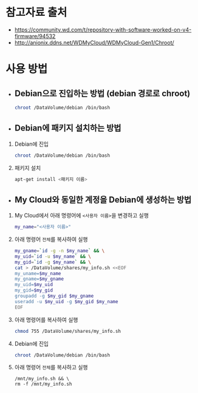# 참고자료 출처
* https://community.wd.com/t/repository-with-software-worked-on-v4-firmware/94532
* http://anionix.ddns.net/WDMyCloud/WDMyCloud-Gen1/Chroot/

# 사용 방법
* ## Debian으로 진입하는 방법 (debian 경로로 chroot)
  ```sh
  chroot /DataVolume/debian /bin/bash
  ```

* ## Debian에 패키지 설치하는 방법
1. Debian에 진입
    ```sh
    chroot /DataVolume/debian /bin/bash
    ```
2. 패키지 설치
    ```sh
    apt-get install <패키지 이름>
    ```

* ## <a id="clone-user"></a>My Cloud와 동일한 계정을 Debian에 생성하는 방법
1. My Cloud에서 아래 명령어에 `<사용자 이름>`을 변경하고 실행
    ```sh
    my_name="<사용자 이름>"
    ```
2. 아래 명령어 `전체`를 복사하여 실행
    ```sh
    my_gname=`id -g -n $my_name` && \
    my_uid=`id -u $my_name` && \
    my_gid=`id -g $my_name` && \
    cat > /DataVolume/shares/my_info.sh <<EOF
    my_uname=$my_name
    my_gname=$my_gname
    my_uid=$my_uid
    my_gid=$my_gid
    groupadd -g $my_gid $my_gname
    useradd -u $my_uid -g $my_gid $my_name
    EOF
    ```
3. 아래 명령어를 복사하여 실행
    ```sh
    chmod 755 /DataVolume/shares/my_info.sh
    ```
4. Debian에 진입
    ```sh
    chroot /DataVolume/debian /bin/bash
    ```
5. 아래 명령어 `전체`를 복사하고 실행
    ```
    /mnt/my_info.sh && \
    rm -f /mnt/my_info.sh
    ```
